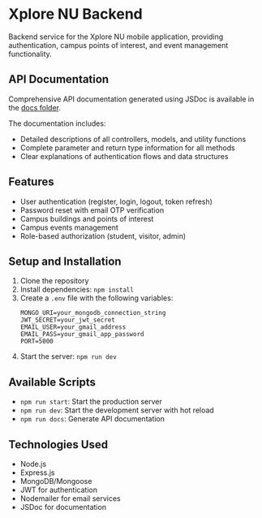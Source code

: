 # Xplore NU Backend

Backend service for the Xplore NU mobile application, providing authentication, campus points of interest, and event management functionality.

## API Documentation

Comprehensive API documentation generated using JSDoc is available in the [docs folder](./docs/index.html).

The documentation includes:
- Detailed descriptions of all controllers, models, and utility functions
- Complete parameter and return type information for all methods
- Clear explanations of authentication flows and data structures

## Features

- User authentication (register, login, logout, token refresh)
- Password reset with email OTP verification
- Campus buildings and points of interest
- Campus events management
- Role-based authorization (student, visitor, admin)

## Setup and Installation

1. Clone the repository
2. Install dependencies: `npm install`
3. Create a `.env` file with the following variables:
   ```
   MONGO_URI=your_mongodb_connection_string
   JWT_SECRET=your_jwt_secret
   EMAIL_USER=your_gmail_address
   EMAIL_PASS=your_gmail_app_password
   PORT=5000
   ```
4. Start the server: `npm run dev`

## Available Scripts

- `npm run start`: Start the production server
- `npm run dev`: Start the development server with hot reload
- `npm run docs`: Generate API documentation

## Technologies Used

- Node.js
- Express.js
- MongoDB/Mongoose
- JWT for authentication
- Nodemailer for email services
- JSDoc for documentation

